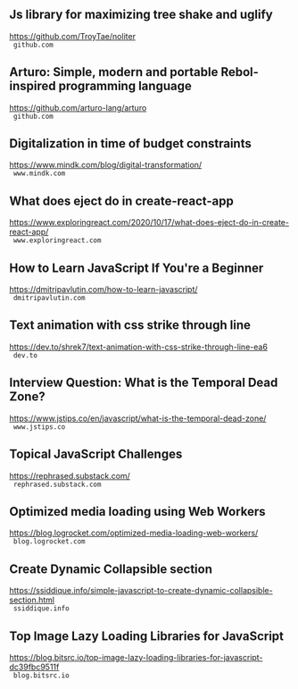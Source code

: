 ## Js library for maximizing tree shake and uglify  
https://github.com/TroyTae/noliter  
 ` github.com`
  

## Arturo: Simple, modern and portable Rebol-inspired programming language  
https://github.com/arturo-lang/arturo  
 ` github.com`
  

## Digitalization in time of budget constraints  
https://www.mindk.com/blog/digital-transformation/  
 ` www.mindk.com`
  

## What does eject do in create-react-app  
https://www.exploringreact.com/2020/10/17/what-does-eject-do-in-create-react-app/  
 ` www.exploringreact.com`
  

## How to Learn JavaScript If You're a Beginner  
https://dmitripavlutin.com/how-to-learn-javascript/  
 ` dmitripavlutin.com`
  

## Text animation with css strike through line  
https://dev.to/shrek7/text-animation-with-css-strike-through-line-ea6  
 ` dev.to`
  

## Interview Question: What is the Temporal Dead Zone?  
https://www.jstips.co/en/javascript/what-is-the-temporal-dead-zone/  
 ` www.jstips.co`
  

## Topical JavaScript Challenges  
https://rephrased.substack.com/  
 ` rephrased.substack.com`
  

## Optimized media loading using Web Workers  
https://blog.logrocket.com/optimized-media-loading-web-workers/  
 ` blog.logrocket.com`
  

## Create Dynamic Collapsible section  
https://ssiddique.info/simple-javascript-to-create-dynamic-collapsible-section.html  
 ` ssiddique.info`
  

## Top Image Lazy Loading Libraries for JavaScript  
https://blog.bitsrc.io/top-image-lazy-loading-libraries-for-javascript-dc39fbc9511f  
 ` blog.bitsrc.io`
  


